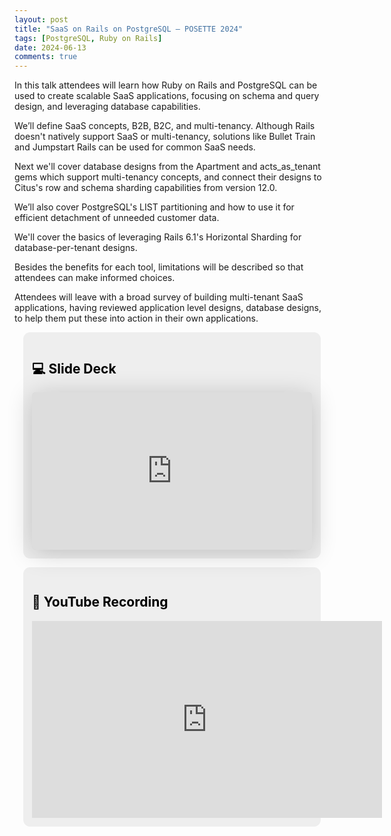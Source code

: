 ```yaml
---
layout: post
title: "SaaS on Rails on PostgreSQL — POSETTE 2024"
tags: [PostgreSQL, Ruby on Rails]
date: 2024-06-13
comments: true
---
```


In this talk attendees will learn how Ruby on Rails and PostgreSQL can be used to create scalable SaaS applications, focusing on schema and query design, and leveraging database capabilities.

We’ll define SaaS concepts, B2B, B2C, and multi-tenancy. Although Rails doesn't natively support SaaS or multi-tenancy, solutions like Bullet Train and Jumpstart Rails can be used for common SaaS needs.

Next we'll cover database designs from the Apartment and acts_as_tenant gems which support multi-tenancy concepts, and connect their designs to Citus's row and schema sharding capabilities from version 12.0.

We’ll also cover PostgreSQL's LIST partitioning and how to use it for efficient detachment of unneeded customer data.

We'll cover the basics of leveraging Rails 6.1's Horizontal Sharding for database-per-tenant designs.

Besides the benefits for each tool, limitations will be described so that attendees can make informed choices.

Attendees will leave with a broad survey of building multi-tenant SaaS applications, having reviewed application level designs, database designs, to help them put these into action in their own applications.


<!-- callout box -->
<section>
<div style="border-radius:0.8em;background-color:#eee;padding:1em;margin:1em;color:#000;">
<h2>💻 Slide Deck</h2>
<iframe class="speakerdeck-iframe" frameborder="0" src="https://speakerdeck.com/player/e5764eba28e94c049313cd314fa4d2c7" title="SaaS on Rails on PostgreSQL" allowfullscreen="true" style="border: 0px; background: padding-box rgba(0, 0, 0, 0.1); margin: 0px; padding: 0px; border-radius: 6px; box-shadow: rgba(0, 0, 0, 0.2) 0px 5px 40px; width: 100%; height: auto; aspect-ratio: 560 / 315;" data-ratio="1.7777777777777777"></iframe>
</div>
</section>

<!-- callout box -->
<section>
<div style="border-radius:0.8em;background-color:#eee;padding:1em;margin:1em;color:#000;">
<h2>🎥 YouTube Recording</h2>
<iframe width="560" height="315" src="https://www.youtube.com/embed/RwXJ4s2pw1A?si=H5tSbkPaNiVNLBgl" title="YouTube video player" frameborder="0" allow="accelerometer; autoplay; clipboard-write; encrypted-media; gyroscope; picture-in-picture; web-share" referrerpolicy="strict-origin-when-cross-origin" allowfullscreen></iframe>
</div>
</section>
